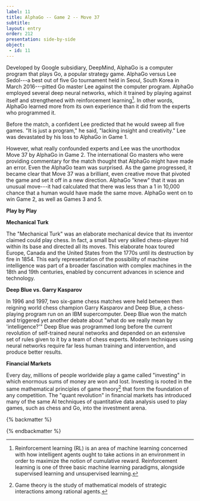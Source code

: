 ```yaml
---
label: 11
title: AlphaGo -- Game 2 -- Move 37
subtitle:
layout: entry
order: 212
presentation: side-by-side
object:
 - id: 11 
---
```


Developed by Google subsidiary, DeepMind, AlphaGo is a computer program that plays Go, a popular strategy game. AlphaGo versus Lee Sedol---a best out of five Go tournament held in Seoul, South Korea in March 2016---pitted Go master Lee against the computer program. AlphaGo employed several deep neural networks, which it trained by playing against itself and strengthened with reinforcement learning[^1]. In other words, AlphaGo learned more from its own experience than it did from the experts who programmed it.

Before the match, a confident Lee predicted that he would sweep all five games. "It is just a program," he said, "lacking insight and creativity." Lee was devastated by his loss to AlphaGo in Game 1.

However, what really confounded experts and Lee was the unorthodox Move 37 by AlphaGo in Game 2. The international Go masters who were providing commentary for the match thought that AlphaGo might have made an error. Even the AlphaGo team was surprised. As the game progressed, it became clear that Move 37 was a brilliant, even creative move that pivoted the game and set it off in a new direction. AlphaGo "knew" that it was an unusual move---it had calculated that there was less than a 1 in 10,000 chance that a human would have made the same move. AlphaGo went on to win Game 2, as well as Games 3 and 5.

**Play by Play**

**Mechanical Turk**

The "Mechanical Turk" was an elaborate mechanical device that its inventor claimed could play chess. In fact, a small but very skilled chess-player hid within its base and directed all its moves. This elaborate hoax toured Europe, Canada and the United States from the 1770s until its destruction by fire in 1854. This early representation of the possibility of machine intelligence was part of a broader fascination with complex machines in the 18th and 19th centuries, enabled by concurrent advances in science and technology.

**Deep Blue vs. Garry Kasparov**

In 1996 and 1997, two six-game chess matches were held between then reigning world chess champion Garry Kasparov and Deep Blue, a chess-playing program run on an IBM supercomputer. Deep Blue won the match and triggered yet another debate about "what do we really mean by 'intelligence?'" Deep Blue was programmed long before the current revolution of self-trained neural networks and depended on an extensive set of rules given to it by a team of chess experts. Modern techniques using neural networks require far less human training and intervention, and produce better results.

**Financial Markets**

Every day, millions of people worldwide play a game called "investing" in which enormous sums of money are won and lost. Investing is rooted in the same mathematical principles of game theory[^2] that form the foundation of any competition. The "quant revolution" in financial markets has introduced many of the same AI techniques of quantitative data analysis used to play games, such as chess and Go, into the investment arena.

{% backmatter %}

[^1]: Reinforcement learning (RL) is an area of machine learning concerned with how intelligent agents ought to take actions in an environment in order to maximize the notion of cumulative reward. Reinforcement learning is one of three basic machine learning paradigms, alongside supervised learning and unsupervised learning.

[^2]: Game theory is the study of mathematical models of strategic interactions among rational agents.

{% endbackmatter %}
